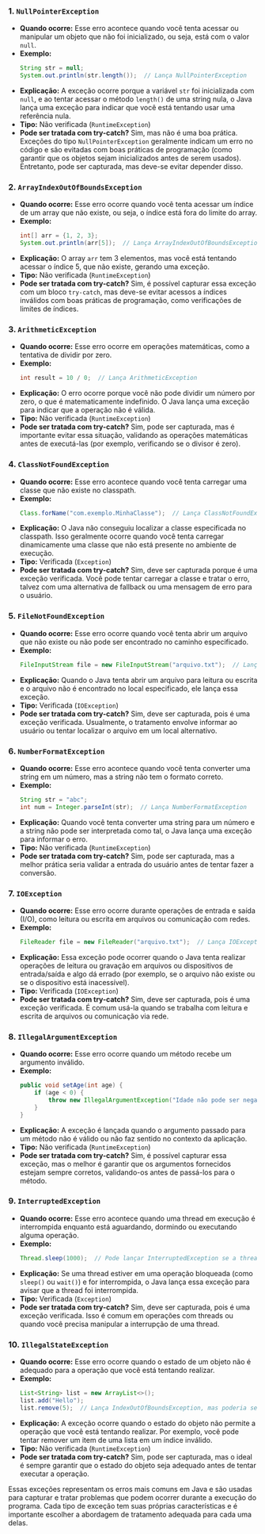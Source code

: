 ### 1. **`NullPointerException`**
   - **Quando ocorre:** Esse erro acontece quando você tenta acessar ou manipular um objeto que não foi inicializado, ou seja, está com o valor `null`. 
   - **Exemplo:**
     ```java
     String str = null;
     System.out.println(str.length());  // Lança NullPointerException
     ```
   - **Explicação:** A exceção ocorre porque a variável `str` foi inicializada com `null`, e ao tentar acessar o método `length()` de uma string nula, o Java lança uma exceção para indicar que você está tentando usar uma referência nula.
   - **Tipo:** Não verificada (`RuntimeException`)
   - **Pode ser tratada com try-catch?** Sim, mas não é uma boa prática. Exceções do tipo `NullPointerException` geralmente indicam um erro no código e são evitadas com boas práticas de programação (como garantir que os objetos sejam inicializados antes de serem usados). Entretanto, pode ser capturada, mas deve-se evitar depender disso.

### 2. **`ArrayIndexOutOfBoundsException`**
   - **Quando ocorre:** Esse erro ocorre quando você tenta acessar um índice de um array que não existe, ou seja, o índice está fora do limite do array.
   - **Exemplo:**
     ```java
     int[] arr = {1, 2, 3};
     System.out.println(arr[5]);  // Lança ArrayIndexOutOfBoundsException
     ```
   - **Explicação:** O array `arr` tem 3 elementos, mas você está tentando acessar o índice 5, que não existe, gerando uma exceção.
   - **Tipo:** Não verificada (`RuntimeException`)
   - **Pode ser tratada com try-catch?** Sim, é possível capturar essa exceção com um bloco `try-catch`, mas deve-se evitar acessos a índices inválidos com boas práticas de programação, como verificações de limites de índices.

### 3. **`ArithmeticException`**
   - **Quando ocorre:** Esse erro ocorre em operações matemáticas, como a tentativa de dividir por zero.
   - **Exemplo:**
     ```java
     int result = 10 / 0;  // Lança ArithmeticException
     ```
   - **Explicação:** O erro ocorre porque você não pode dividir um número por zero, o que é matematicamente indefinido. O Java lança uma exceção para indicar que a operação não é válida.
   - **Tipo:** Não verificada (`RuntimeException`)
   - **Pode ser tratada com try-catch?** Sim, pode ser capturada, mas é importante evitar essa situação, validando as operações matemáticas antes de executá-las (por exemplo, verificando se o divisor é zero).

### 4. **`ClassNotFoundException`**
   - **Quando ocorre:** Esse erro acontece quando você tenta carregar uma classe que não existe no classpath.
   - **Exemplo:**
     ```java
     Class.forName("com.exemplo.MinhaClasse");  // Lança ClassNotFoundException se a classe não existir
     ```
   - **Explicação:** O Java não conseguiu localizar a classe especificada no classpath. Isso geralmente ocorre quando você tenta carregar dinamicamente uma classe que não está presente no ambiente de execução.
   - **Tipo:** Verificada (`Exception`)
   - **Pode ser tratada com try-catch?** Sim, deve ser capturada porque é uma exceção verificada. Você pode tentar carregar a classe e tratar o erro, talvez com uma alternativa de fallback ou uma mensagem de erro para o usuário.

### 5. **`FileNotFoundException`**
   - **Quando ocorre:** Esse erro ocorre quando você tenta abrir um arquivo que não existe ou não pode ser encontrado no caminho especificado.
   - **Exemplo:**
     ```java
     FileInputStream file = new FileInputStream("arquivo.txt");  // Lança FileNotFoundException se o arquivo não existir
     ```
   - **Explicação:** Quando o Java tenta abrir um arquivo para leitura ou escrita e o arquivo não é encontrado no local especificado, ele lança essa exceção.
   - **Tipo:** Verificada (`IOException`)
   - **Pode ser tratada com try-catch?** Sim, deve ser capturada, pois é uma exceção verificada. Usualmente, o tratamento envolve informar ao usuário ou tentar localizar o arquivo em um local alternativo.

### 6. **`NumberFormatException`**
   - **Quando ocorre:** Esse erro acontece quando você tenta converter uma string em um número, mas a string não tem o formato correto.
   - **Exemplo:**
     ```java
     String str = "abc";
     int num = Integer.parseInt(str);  // Lança NumberFormatException
     ```
   - **Explicação:** Quando você tenta converter uma string para um número e a string não pode ser interpretada como tal, o Java lança uma exceção para informar o erro.
   - **Tipo:** Não verificada (`RuntimeException`)
   - **Pode ser tratada com try-catch?** Sim, pode ser capturada, mas a melhor prática seria validar a entrada do usuário antes de tentar fazer a conversão.

### 7. **`IOException`**
   - **Quando ocorre:** Esse erro ocorre durante operações de entrada e saída (I/O), como leitura ou escrita em arquivos ou comunicação com redes.
   - **Exemplo:**
     ```java
     FileReader file = new FileReader("arquivo.txt");  // Lança IOException se houver erro de I/O
     ```
   - **Explicação:** Essa exceção pode ocorrer quando o Java tenta realizar operações de leitura ou gravação em arquivos ou dispositivos de entrada/saída e algo dá errado (por exemplo, se o arquivo não existe ou se o dispositivo está inacessível).
   - **Tipo:** Verificada (`IOException`)
   - **Pode ser tratada com try-catch?** Sim, deve ser capturada, pois é uma exceção verificada. É comum usá-la quando se trabalha com leitura e escrita de arquivos ou comunicação via rede.

### 8. **`IllegalArgumentException`**
   - **Quando ocorre:** Esse erro ocorre quando um método recebe um argumento inválido.
   - **Exemplo:**
     ```java
     public void setAge(int age) {
         if (age < 0) {
             throw new IllegalArgumentException("Idade não pode ser negativa!");
         }
     }
     ```
   - **Explicação:** A exceção é lançada quando o argumento passado para um método não é válido ou não faz sentido no contexto da aplicação.
   - **Tipo:** Não verificada (`RuntimeException`)
   - **Pode ser tratada com try-catch?** Sim, é possível capturar essa exceção, mas o melhor é garantir que os argumentos fornecidos estejam sempre corretos, validando-os antes de passá-los para o método.

### 9. **`InterruptedException`**
   - **Quando ocorre:** Esse erro acontece quando uma thread em execução é interrompida enquanto está aguardando, dormindo ou executando alguma operação.
   - **Exemplo:**
     ```java
     Thread.sleep(1000);  // Pode lançar InterruptedException se a thread for interrompida
     ```
   - **Explicação:** Se uma thread estiver em uma operação bloqueada (como `sleep()` ou `wait()`) e for interrompida, o Java lança essa exceção para avisar que a thread foi interrompida.
   - **Tipo:** Verificada (`Exception`)
   - **Pode ser tratada com try-catch?** Sim, deve ser capturada, pois é uma exceção verificada. Isso é comum em operações com threads ou quando você precisa manipular a interrupção de uma thread.

### 10. **`IllegalStateException`**
   - **Quando ocorre:** Esse erro ocorre quando o estado de um objeto não é adequado para a operação que você está tentando realizar.
   - **Exemplo:**
     ```java
     List<String> list = new ArrayList<>();
     list.add("Hello");
     list.remove(5);  // Lança IndexOutOfBoundsException, mas poderia ser uma IllegalStateException em outros contextos
     ```
   - **Explicação:** A exceção ocorre quando o estado do objeto não permite a operação que você está tentando realizar. Por exemplo, você pode tentar remover um item de uma lista em um índice inválido.
   - **Tipo:** Não verificada (`RuntimeException`)
   - **Pode ser tratada com try-catch?** Sim, pode ser capturada, mas o ideal é sempre garantir que o estado do objeto seja adequado antes de tentar executar a operação.

Essas exceções representam os erros mais comuns em Java e são usadas para capturar e tratar problemas que podem ocorrer durante a execução do programa. Cada tipo de exceção tem suas próprias características e é importante escolher a abordagem de tratamento adequada para cada uma delas.
